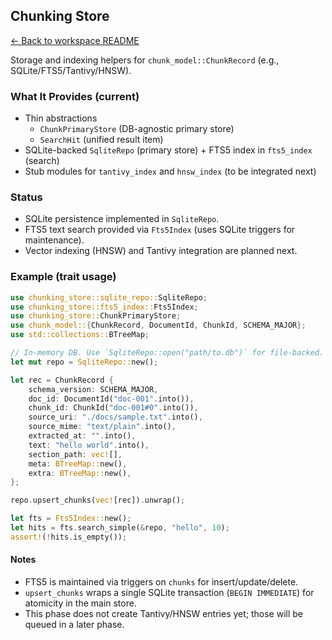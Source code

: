 ## Chunking Store

[← Back to workspace README](../README.md)

Storage and indexing helpers for `chunk_model::ChunkRecord` (e.g., SQLite/FTS5/Tantivy/HNSW).

### What It Provides (current)
- Thin abstractions
  - `ChunkPrimaryStore` (DB-agnostic primary store)
  - `SearchHit` (unified result item)
- SQLite-backed `SqliteRepo` (primary store) + FTS5 index in `fts5_index` (search)
- Stub modules for `tantivy_index` and `hnsw_index` (to be integrated next)

### Status
- SQLite persistence implemented in `SqliteRepo`.
- FTS5 text search provided via `Fts5Index` (uses SQLite triggers for maintenance).
- Vector indexing (HNSW) and Tantivy integration are planned next.

### Example (trait usage)
```rust
use chunking_store::sqlite_repo::SqliteRepo;
use chunking_store::fts5_index::Fts5Index;
use chunking_store::ChunkPrimaryStore;
use chunk_model::{ChunkRecord, DocumentId, ChunkId, SCHEMA_MAJOR};
use std::collections::BTreeMap;

// In-memory DB. Use `SqliteRepo::open("path/to.db")` for file-backed.
let mut repo = SqliteRepo::new();

let rec = ChunkRecord {
    schema_version: SCHEMA_MAJOR,
    doc_id: DocumentId("doc-001".into()),
    chunk_id: ChunkId("doc-001#0".into()),
    source_uri: "./docs/sample.txt".into(),
    source_mime: "text/plain".into(),
    extracted_at: "".into(),
    text: "hello world".into(),
    section_path: vec![],
    meta: BTreeMap::new(),
    extra: BTreeMap::new(),
};

repo.upsert_chunks(vec![rec]).unwrap();

let fts = Fts5Index::new();
let hits = fts.search_simple(&repo, "hello", 10);
assert!(!hits.is_empty());
```

#### Notes
- FTS5 is maintained via triggers on `chunks` for insert/update/delete.
- `upsert_chunks` wraps a single SQLite transaction (`BEGIN IMMEDIATE`) for atomicity in the main store.
- This phase does not create Tantivy/HNSW entries yet; those will be queued in a later phase.
